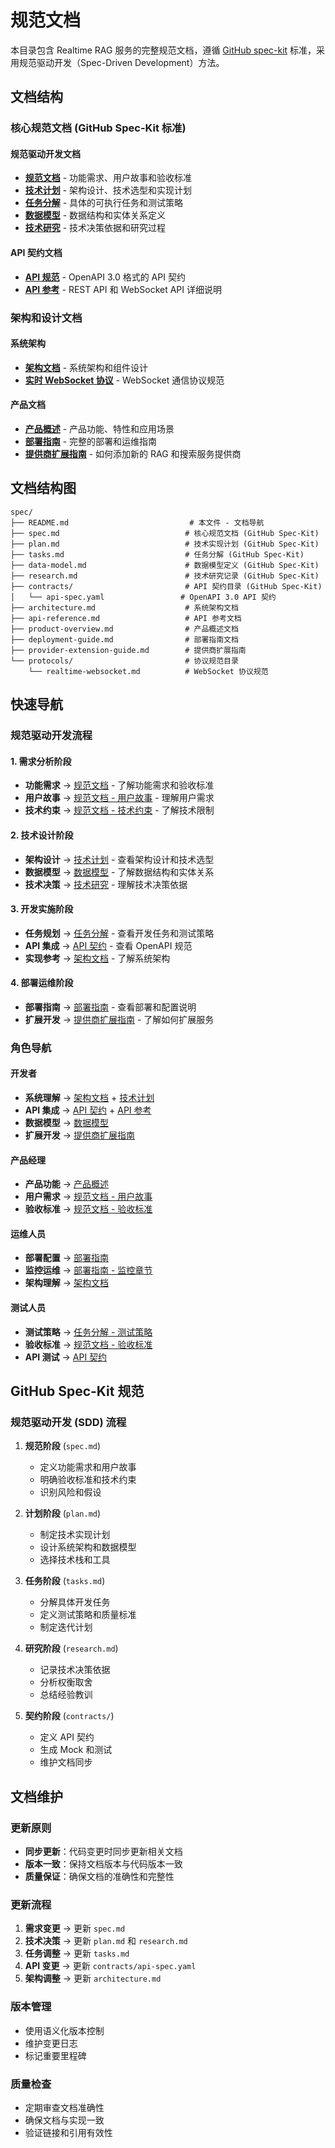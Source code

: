 # 规范文档

本目录包含 Realtime RAG 服务的完整规范文档，遵循 [GitHub spec-kit](https://github.com/github/spec-kit) 标准，采用规范驱动开发（Spec-Driven Development）方法。

## 文档结构

### 核心规范文档 (GitHub Spec-Kit 标准)

#### 规范驱动开发文档
- [**规范文档**](spec.md) - 功能需求、用户故事和验收标准
- [**技术计划**](plan.md) - 架构设计、技术选型和实现计划
- [**任务分解**](tasks.md) - 具体的可执行任务和测试策略
- [**数据模型**](data-model.md) - 数据结构和实体关系定义
- [**技术研究**](research.md) - 技术决策依据和研究过程

#### API 契约文档
- [**API 规范**](contracts/api-spec.yaml) - OpenAPI 3.0 格式的 API 契约
- [**API 参考**](api-reference.md) - REST API 和 WebSocket API 详细说明

### 架构和设计文档

#### 系统架构
- [**架构文档**](architecture.md) - 系统架构和组件设计
- [**实时 WebSocket 协议**](protocols/realtime-websocket.md) - WebSocket 通信协议规范

#### 产品文档
- [**产品概述**](product-overview.md) - 产品功能、特性和应用场景
- [**部署指南**](deployment-guide.md) - 完整的部署和运维指南
- [**提供商扩展指南**](provider-extension-guide.md) - 如何添加新的 RAG 和搜索服务提供商

## 文档结构图

```
spec/
├── README.md                           # 本文件 - 文档导航
├── spec.md                            # 核心规范文档 (GitHub Spec-Kit)
├── plan.md                            # 技术实现计划 (GitHub Spec-Kit)
├── tasks.md                           # 任务分解 (GitHub Spec-Kit)
├── data-model.md                      # 数据模型定义 (GitHub Spec-Kit)
├── research.md                        # 技术研究记录 (GitHub Spec-Kit)
├── contracts/                         # API 契约目录 (GitHub Spec-Kit)
│   └── api-spec.yaml                 # OpenAPI 3.0 API 契约
├── architecture.md                    # 系统架构文档
├── api-reference.md                   # API 参考文档
├── product-overview.md                # 产品概述文档
├── deployment-guide.md                # 部署指南文档
├── provider-extension-guide.md        # 提供商扩展指南
└── protocols/                         # 协议规范目录
    └── realtime-websocket.md          # WebSocket 协议规范
```

## 快速导航

### 规范驱动开发流程

#### 1. 需求分析阶段
- **功能需求** → [规范文档](spec.md) - 了解功能需求和验收标准
- **用户故事** → [规范文档 - 用户故事](spec.md#用户故事) - 理解用户需求
- **技术约束** → [规范文档 - 技术约束](spec.md#技术约束) - 了解技术限制

#### 2. 技术设计阶段
- **架构设计** → [技术计划](plan.md) - 查看架构设计和技术选型
- **数据模型** → [数据模型](data-model.md) - 了解数据结构和实体关系
- **技术决策** → [技术研究](research.md) - 理解技术决策依据

#### 3. 开发实施阶段
- **任务规划** → [任务分解](tasks.md) - 查看开发任务和测试策略
- **API 集成** → [API 契约](contracts/api-spec.yaml) - 查看 OpenAPI 规范
- **实现参考** → [架构文档](architecture.md) - 了解系统架构

#### 4. 部署运维阶段
- **部署指南** → [部署指南](deployment-guide.md) - 查看部署和配置说明
- **扩展开发** → [提供商扩展指南](provider-extension-guide.md) - 了解如何扩展服务

### 角色导航

#### 开发者
- **系统理解** → [架构文档](architecture.md) + [技术计划](plan.md)
- **API 集成** → [API 契约](contracts/api-spec.yaml) + [API 参考](api-reference.md)
- **数据模型** → [数据模型](data-model.md)
- **扩展开发** → [提供商扩展指南](provider-extension-guide.md)

#### 产品经理
- **产品功能** → [产品概述](product-overview.md)
- **用户需求** → [规范文档 - 用户故事](spec.md#用户故事)
- **验收标准** → [规范文档 - 验收标准](spec.md#验收标准)

#### 运维人员
- **部署配置** → [部署指南](deployment-guide.md)
- **监控运维** → [部署指南 - 监控章节](deployment-guide.md#监控和运维)
- **架构理解** → [架构文档](architecture.md)

#### 测试人员
- **测试策略** → [任务分解 - 测试策略](tasks.md#测试策略)
- **验收标准** → [规范文档 - 验收标准](spec.md#验收标准)
- **API 测试** → [API 契约](contracts/api-spec.yaml)

## GitHub Spec-Kit 规范

### 规范驱动开发 (SDD) 流程

1. **规范阶段** (`spec.md`)
   - 定义功能需求和用户故事
   - 明确验收标准和技术约束
   - 识别风险和假设

2. **计划阶段** (`plan.md`)
   - 制定技术实现计划
   - 设计系统架构和数据模型
   - 选择技术栈和工具

3. **任务阶段** (`tasks.md`)
   - 分解具体开发任务
   - 定义测试策略和质量标准
   - 制定迭代计划

4. **研究阶段** (`research.md`)
   - 记录技术决策依据
   - 分析权衡取舍
   - 总结经验教训

5. **契约阶段** (`contracts/`)
   - 定义 API 契约
   - 生成 Mock 和测试
   - 维护文档同步

## 文档维护

### 更新原则
- **同步更新**：代码变更时同步更新相关文档
- **版本一致**：保持文档版本与代码版本一致
- **质量保证**：确保文档的准确性和完整性

### 更新流程
1. **需求变更** → 更新 `spec.md`
2. **技术决策** → 更新 `plan.md` 和 `research.md`
3. **任务调整** → 更新 `tasks.md`
4. **API 变更** → 更新 `contracts/api-spec.yaml`
5. **架构调整** → 更新 `architecture.md`

### 版本管理
- 使用语义化版本控制
- 维护变更日志
- 标记重要里程碑

### 质量检查
- 定期审查文档准确性
- 确保文档与实现一致
- 验证链接和引用有效性
